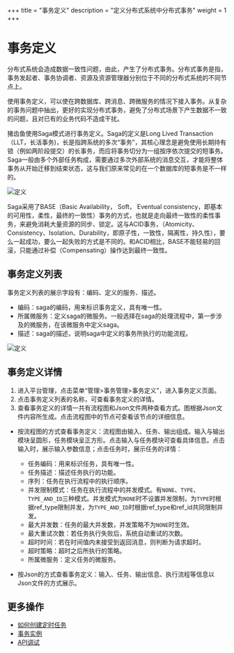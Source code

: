 +++
title = "事务定义"
description = "定义分布式系统中分布式事务"
weight = 1
+++


# 事务定义

分布式系统会造成数据一致性问题，由此，产生了分布式事务。分布式事务是指，事务发起者、事务协调者、资源及资源管理器分别位于不同的分布式系统的不同节点上。

使用事务定义，可以使在跨数据库、跨消息、跨微服务的情况下接入事务。从复杂的事务问题中抽出，更好的实现分布式事务，避免了分布式场景下产生数据不一致的问题，且对已有的业务代码不造成干扰。

猪齿鱼使用Saga模式进行事务定义。Saga的定义是Long Lived Transaction（LLT，长活事务)，长是指跨系统的多次“事务”，其核心理念是避免使用长期持有锁（例如两阶段提交）的长事务，而应将事务切分为一组按序依次提交的短事务。Saga一般由多个外部任务构成，需要通过多次外部系统的消息交互，才能将整体事务从开始迁移到结束状态，这与我们原来常见的在一个数据库的短事务是不一样的。

![定义](/docs/user-guide/manager-guide/image/saga-definition.png)

Saga采用了BASE（Basic Availability， Soft， Eventual consistency，即基本的可用性，柔性，最终的一致性）事务的方式，也就是走向最终一致性的柔性事务，来避免消耗大量资源的同步、锁定。这与ACID事务，（Atomicity、Consistency、Isolation、Durability，即原子性，一致性，隔离性，持久性），要么一起成功，要么一起失败的方式是不同的。和ACID相比，BASE不能轻易的回滚，只能通过补偿（Compensating）操作达到最终一致性。


## 事务定义列表

事务定义列表的展示字段有：编码、定义的服务、描述。

- 编码：saga的编码，用来标识事务定义，具有唯一性。
- 所属微服务：定义saga的微服务。一般选择在saga的处理流程中，第一步涉及的微服务，在该微服务中定义saga。
- 描述：saga的描述，说明saga中定义的事务所执行的功能流程。

![定义](/docs/user-guide/manager-guide/image/saga-01.png)

## 事务定义详情

1. 进入平台管理，点击菜单“管理>事务管理>事务定义”，进入事务定义页面。
2. 点击事务定义列表的名称，可查看事务定义的详情。
3. 查看事务定义的详情一共有流程图和Json文件两种查看方式。图根据Json文件内容所生成。点击流程图中的节点可查看该节点的详细信息。

- 按流程图的方式查看事务定义：流程图由输入、任务、输出组成。输入与输出模块呈圆形，任务模块呈正方形。点击输入与任务模块可查看具体信息。点击输入时，展示输入参数信息；点击任务时，展示任务的详情：

    - 任务编码：用来标识任务，具有唯一性。
    - 任务描述：描述任务执行的功能。
    - 序列：任务在执行流程中的执行顺序。
    - 并发限制模式：任务在执行流程中的并发模式。有`NONE`、`TYPE`、`TYPE_AND_ID`三种模式。并发模式为`NONE`时不设置并发限制，为`TYPE`时根据ref_type限制并发，为`TYPE_AND_ID`时根据ref_type和ref_id共同限制并发。
    - 最大并发数：任务的最大并发数，并发策略不为`NONE`时生效。
    - 最大重试次数：若任务执行失败后，系统自动重试的次数。
    - 超时时间：若在时间值内未接受到返回消息，则判断为请求超时。
    - 超时策略：超时之后所执行的策略。
    - 所属微服务：定义任务的微服务。

- 按Json的方式查看事务定义：输入、任务、输出信息、执行流程等信息以Json文件的方式展示。

## 更多操作

- [如何创建定时任务](../../job)
- [事务实例](../saga-instance)
- [API调试](../../hzero/hzero-api)